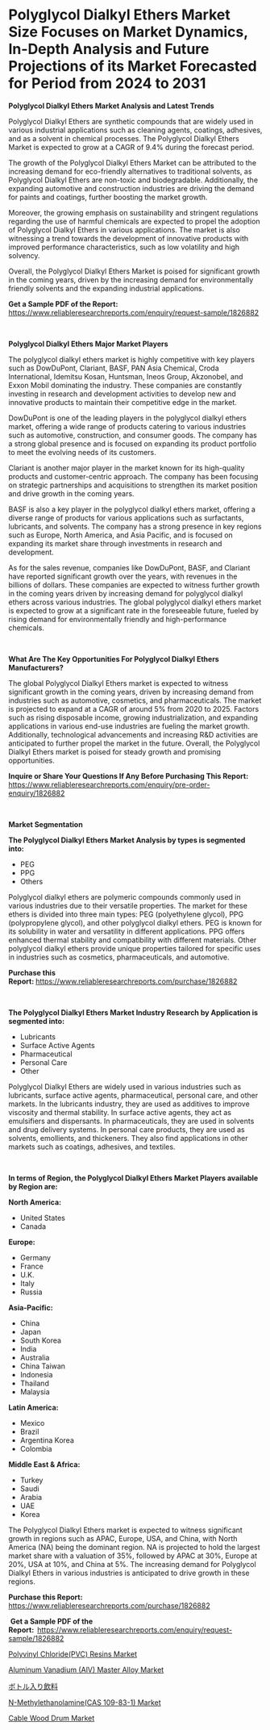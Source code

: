 <p><h1>Polyglycol Dialkyl Ethers Market Size Focuses on Market Dynamics, In-Depth Analysis and Future Projections of its Market Forecasted for Period from 2024 to 2031</h1></p><p><strong>Polyglycol Dialkyl Ethers Market Analysis and Latest Trends</strong></p>
<p><p>Polyglycol Dialkyl Ethers are synthetic compounds that are widely used in various industrial applications such as cleaning agents, coatings, adhesives, and as a solvent in chemical processes. The Polyglycol Dialkyl Ethers Market is expected to grow at a CAGR of 9.4% during the forecast period.</p><p>The growth of the Polyglycol Dialkyl Ethers Market can be attributed to the increasing demand for eco-friendly alternatives to traditional solvents, as Polyglycol Dialkyl Ethers are non-toxic and biodegradable. Additionally, the expanding automotive and construction industries are driving the demand for paints and coatings, further boosting the market growth.</p><p>Moreover, the growing emphasis on sustainability and stringent regulations regarding the use of harmful chemicals are expected to propel the adoption of Polyglycol Dialkyl Ethers in various applications. The market is also witnessing a trend towards the development of innovative products with improved performance characteristics, such as low volatility and high solvency.</p><p>Overall, the Polyglycol Dialkyl Ethers Market is poised for significant growth in the coming years, driven by the increasing demand for environmentally friendly solvents and the expanding industrial applications.</p></p>
<p><strong>Get a Sample PDF of the Report:&nbsp;</strong> <a href="https://www.reliableresearchreports.com/enquiry/request-sample/1826882">https://www.reliableresearchreports.com/enquiry/request-sample/1826882</a></p>
<p>&nbsp;</p>
<p><strong>Polyglycol Dialkyl Ethers Major Market Players</strong></p>
<p><p>The polyglycol dialkyl ethers market is highly competitive with key players such as DowDuPont, Clariant, BASF, PAN Asia Chemical, Croda International, Idemitsu Kosan, Huntsman, Ineos Group, Akzonobel, and Exxon Mobil dominating the industry. These companies are constantly investing in research and development activities to develop new and innovative products to maintain their competitive edge in the market.</p><p>DowDuPont is one of the leading players in the polyglycol dialkyl ethers market, offering a wide range of products catering to various industries such as automotive, construction, and consumer goods. The company has a strong global presence and is focused on expanding its product portfolio to meet the evolving needs of its customers.</p><p>Clariant is another major player in the market known for its high-quality products and customer-centric approach. The company has been focusing on strategic partnerships and acquisitions to strengthen its market position and drive growth in the coming years.</p><p>BASF is also a key player in the polyglycol dialkyl ethers market, offering a diverse range of products for various applications such as surfactants, lubricants, and solvents. The company has a strong presence in key regions such as Europe, North America, and Asia Pacific, and is focused on expanding its market share through investments in research and development.</p><p>As for the sales revenue, companies like DowDuPont, BASF, and Clariant have reported significant growth over the years, with revenues in the billions of dollars. These companies are expected to witness further growth in the coming years driven by increasing demand for polyglycol dialkyl ethers across various industries. The global polyglycol dialkyl ethers market is expected to grow at a significant rate in the foreseeable future, fueled by rising demand for environmentally friendly and high-performance chemicals.</p></p>
<p>&nbsp;</p>
<p><strong>What Are The Key Opportunities For Polyglycol Dialkyl Ethers Manufacturers?</strong></p>
<p><p>The global Polyglycol Dialkyl Ethers market is expected to witness significant growth in the coming years, driven by increasing demand from industries such as automotive, cosmetics, and pharmaceuticals. The market is projected to expand at a CAGR of around 5% from 2020 to 2025. Factors such as rising disposable income, growing industrialization, and expanding applications in various end-use industries are fueling the market growth. Additionally, technological advancements and increasing R&D activities are anticipated to further propel the market in the future. Overall, the Polyglycol Dialkyl Ethers market is poised for steady growth and promising opportunities.</p></p>
<p><strong>Inquire or Share Your Questions If Any Before Purchasing This Report:</strong> <a href="https://www.reliableresearchreports.com/enquiry/pre-order-enquiry/1826882">https://www.reliableresearchreports.com/enquiry/pre-order-enquiry/1826882</a></p>
<p>&nbsp;</p>
<p><strong>Market Segmentation</strong></p>
<p><strong>The Polyglycol Dialkyl Ethers Market Analysis by types is segmented into:</strong></p>
<p><ul><li>PEG</li><li>PPG</li><li>Others</li></ul></p>
<p><p>Polyglycol dialkyl ethers are polymeric compounds commonly used in various industries due to their versatile properties. The market for these ethers is divided into three main types: PEG (polyethylene glycol), PPG (polypropylene glycol), and other polyglycol dialkyl ethers. PEG is known for its solubility in water and versatility in different applications. PPG offers enhanced thermal stability and compatibility with different materials. Other polyglycol dialkyl ethers provide unique properties tailored for specific uses in industries such as cosmetics, pharmaceuticals, and automotive.</p></p>
<p><strong>Purchase this Report:&nbsp;</strong><a href="https://www.reliableresearchreports.com/purchase/1826882">https://www.reliableresearchreports.com/purchase/1826882</a></p>
<p>&nbsp;</p>
<p><strong>The Polyglycol Dialkyl Ethers Market Industry Research by Application is segmented into:</strong></p>
<p><ul><li>Lubricants</li><li>Surface Active Agents</li><li>Pharmaceutical</li><li>Personal Care</li><li>Other</li></ul></p>
<p><p>Polyglycol Dialkyl Ethers are widely used in various industries such as lubricants, surface active agents, pharmaceutical, personal care, and other markets. In the lubricants industry, they are used as additives to improve viscosity and thermal stability. In surface active agents, they act as emulsifiers and dispersants. In pharmaceuticals, they are used in solvents and drug delivery systems. In personal care products, they are used as solvents, emollients, and thickeners. They also find applications in other markets such as coatings, adhesives, and textiles.</p></p>
<p>&nbsp;</p>
<p><strong>In terms of Region, the Polyglycol Dialkyl Ethers Market Players available by Region are:</strong></p>
<p>
    <p> <strong> North America: </strong>
        <ul>
            <li>United States</li>
            <li>Canada</li>
        </ul>
        </p> 
    <p> <strong> Europe: </strong>
        <ul>
            <li>Germany</li>
            <li>France</li>
            <li>U.K.</li>
            <li>Italy</li>
            <li>Russia</li>
        </ul>
        </p> 
    <p> <strong> Asia-Pacific: </strong>
        <ul>
            <li>China</li>
            <li>Japan</li>
            <li>South Korea</li>
            <li>India</li>
            <li>Australia</li>
            <li>China Taiwan</li>
            <li>Indonesia</li>
            <li>Thailand</li>
            <li>Malaysia</li>
        </ul>
        </p> 
    <p> <strong> Latin America: </strong>
        <ul>
            <li>Mexico</li>
            <li>Brazil</li>
            <li>Argentina Korea</li>
            <li>Colombia</li>
        </ul>
        </p> 
    <p> <strong> Middle East & Africa: </strong>
        <ul>
            <li>Turkey</li>
            <li>Saudi</li>
            <li>Arabia</li>
            <li>UAE</li>
            <li>Korea</li>
        </ul>
    </p>
    </p>
<p><p>The Polyglycol Dialkyl Ethers market is expected to witness significant growth in regions such as APAC, Europe, USA, and China, with North America (NA) being the dominant region. NA is projected to hold the largest market share with a valuation of 35%, followed by APAC at 30%, Europe at 20%, USA at 10%, and China at 5%. The increasing demand for Polyglycol Dialkyl Ethers in various industries is anticipated to drive growth in these regions.</p></p>
<p><strong>Purchase this Report: </strong><a href="https://www.reliableresearchreports.com/purchase/1826882">https://www.reliableresearchreports.com/purchase/1826882</a></p>
<p>&nbsp;<strong>Get a Sample PDF of the Report:&nbsp;&nbsp;</strong><a href="https://www.reliableresearchreports.com/enquiry/request-sample/1826882">https://www.reliableresearchreports.com/enquiry/request-sample/1826882</a></p>
<p><strong></strong></p>
<p><p><a href="https://github.com/mancsybtousav/Market-Research-Report-List-1/blob/main/polyvinyl-chloridepvc-resins-market.md">Polyvinyl Chloride(PVC) Resins Market</a></p><p><a href="https://issuu.com/reportprime-2/docs/aluminum-vanadium-alv-master-alloy-market-size-203">Aluminum Vanadium (AlV) Master Alloy Market</a></p><p><a href="https://github.com/ddwcuskozol07187/Market-Research-Report-List-1/blob/main/28365651259.md">ボトル入り飲料</a></p><p><a href="https://github.com/josesg55/Market-Research-Report-List-1/blob/main/n-methylethanolaminecas-109-83-1-market.md">N-Methylethanolamine(CAS 109-83-1) Market</a></p><p><a href="https://issuu.com/reportprime-2/docs/cable-wood-drum-market-size-2030.pptx">Cable Wood Drum Market</a></p></p>